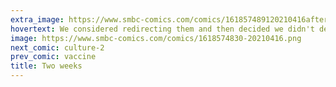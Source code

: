 ```yaml
---
extra_image: https://www.smbc-comics.com/comics/161857489120210416after.png
hovertext: We considered redirecting them and then decided we didn't deserve to.
image: https://www.smbc-comics.com/comics/1618574830-20210416.png
next_comic: culture-2
prev_comic: vaccine
title: Two weeks
---
```


